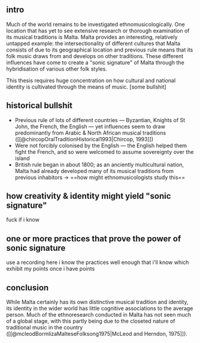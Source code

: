 ## intro
Much of the world remains to be investigated ethnomusicologically. One location that has yet to see extensive research or thorough examination of its musical traditions is Malta. Malta provides an interesting, relatively untapped example: the intersectionality of different cultures that Malta consists of due to its geographical location and previous rule means that its folk music draws from and develops on other traditions. These different influences have come to create a "sonic signature" of Malta through the hybridisation of various other folk styles.

This thesis requires huge concentration on how cultural and national identity is cultivated through the means of music. [some bullshit]

## historical bullshit
- Previous rule of lots of different countries — Byzantian, Knights of St John, the French, the English — yet influences seem to draw predominantly from Arabic & North African musical traditions ([[@chircopOralTraditionHistorical1993|Chircop, 1993]])
- Were not forcibly colonised by the English — the English helped them fight the French, and so were welcomed to assume sovereignty over the island
- British rule began in about 1800; as an anciently multicultural nation, Malta had already developed many of its musical traditions from previous inhabitors
-> ==how might ethnomusicologists study this==

## how creativity & identity might yield "sonic signature"
fuck if i know

## one or more practices that prove the power of sonic signature
use a recording here
i know the practices well enough that i'll know which exhibit my points once i have points

## conclusion
While Malta certainly has its own distinctive musical tradition and identity, its identity in the wider world has little cognitive associations to the average person. Much of the ethnoresearch conducted in Malta has not seen much of a global stage, with this partly being due to the closeted nature of traditional music in the country ([[@mcleodBormlizaMalteseFolksong1975|McLeod and Herndon, 1975]]). 